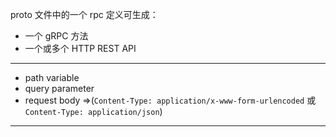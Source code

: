 proto 文件中的一个 rpc 定义可生成：
* 一个 gRPC 方法
* 一个或多个 HTTP REST API

---

* path variable
* query parameter
* request body =>(`Content-Type: application/x-www-form-urlencoded` 或 `Content-Type: application/json`)

---

